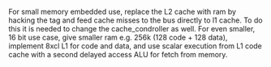 For small memory embedded use, replace the L2 cache with ram by hacking the tag and feed cache misses to the bus directly to l1 cache.
To do this it is needed to change the cache_condroller as well.
For even smaller, 16 bit use case, give smaller ram e.g. 256k (128 code + 128 data), implement  8xcl L1 for code and data, and use scalar
execution from L1 code cache with a second delayed access ALU for fetch from memory.

